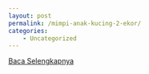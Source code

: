 ```yaml
---
layout: post
permalink: /mimpi-anak-kucing-2-ekor/
categories:
    - Uncategorized
---
```


[Baca Selengkapnya](/10)